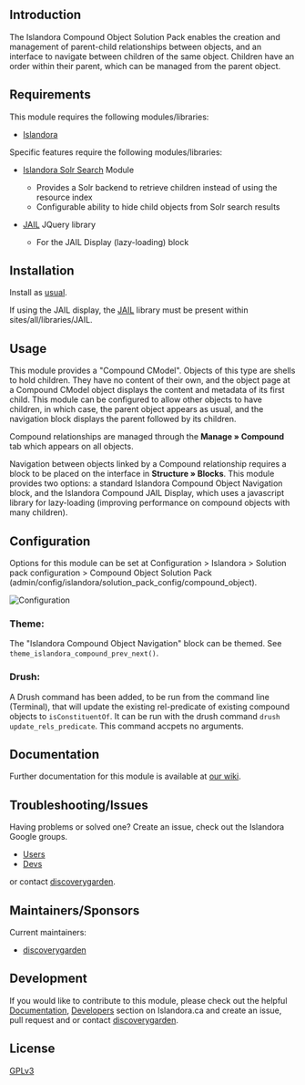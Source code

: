 ## Introduction

The Islandora Compound Object Solution Pack enables the creation and management
of parent-child relationships between objects, and an interface to navigate
between children of the same object. Children have an order within their parent,
which can be managed from the parent object.

## Requirements

This module requires the following modules/libraries:

* [Islandora](https://github.com/discoverygarden/islandora)

Specific features require the following modules/libraries:

* [Islandora Solr Search](https://github.com/discoverygarden/islandora_solr)
Module
    * Provides a Solr backend to retrieve children instead of using the resource
    index
    * Configurable ability to hide child objects from Solr search results

* [JAIL](https://github.com/sebarmeli/JAIL) JQuery library 
    * For the JAIL Display (lazy-loading) block

## Installation

Install as
[usual](https://www.drupal.org/docs/8/extending-drupal-8/installing-drupal-8-modules).

If using the JAIL display, the [JAIL](https://github.com/sebarmeli/JAIL)
library must be present within sites/all/libraries/JAIL.

## Usage

This module provides a "Compound CModel". Objects of this type are shells to
hold children. They have no content of their own, and the object page at a
Compound CModel object displays the content and metadata of its first child.
This module can be configured to allow other objects to have children, in
which case, the parent object appears as usual, and the navigation block
displays the parent followed by its children.

Compound relationships are managed through the __Manage » Compound__ tab which
appears on all objects.

Navigation between objects linked by a Compound relationship requires a block to
be placed on the interface in __Structure » Blocks__. This module provides two
options: a standard Islandora Compound Object Navigation block, and the
Islandora Compound JAIL Display, which uses a javascript library for
lazy-loading (improving performance on compound objects with many children).

## Configuration

Options for this module can be set at Configuration > Islandora > Solution pack
configuration > Compound Object Solution Pack
(admin/config/islandora/solution_pack_config/compound_object).

![Configuration](https://user-images.githubusercontent.com/25011926/39889778-d1a91aca-5466-11e8-8eb1-1978cac81104.png)

### Theme:

The "Islandora Compound Object Navigation" block can be themed. See
`theme_islandora_compound_prev_next()`.

### Drush:

A Drush command has been added, to be run from the command line (Terminal),
that will update the existing rel-predicate of existing compound objects to
`isConstituentOf`. It can be run with the drush command
`drush update_rels_predicate`. This command accpets no arguments.

## Documentation

Further documentation for this module is available at
[our wiki](https://wiki.duraspace.org/display/ISLANDORA/Compound+Solution+Pack).

## Troubleshooting/Issues

Having problems or solved one? Create an issue, check out the Islandora Google
groups.

* [Users](https://groups.google.com/forum/?hl=en&fromgroups#!forum/islandora)
* [Devs](https://groups.google.com/forum/?hl=en&fromgroups#!forum/islandora-dev)

or contact [discoverygarden](http://support.discoverygarden.ca).

## Maintainers/Sponsors

Current maintainers:

* [discoverygarden](http://www.discoverygarden.ca)

## Development

If you would like to contribute to this module, please check out the helpful
[Documentation](https://github.com/Islandora/islandora/wiki#wiki-documentation-for-developers),
[Developers](http://islandora.ca/developers) section on Islandora.ca and create
an issue, pull request and or contact
[discoverygarden](http://support.discoverygarden.ca).

## License

[GPLv3](http://www.gnu.org/licenses/gpl-3.0.txt)
